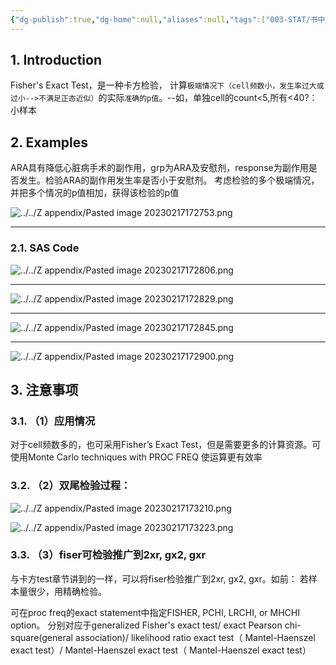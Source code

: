 ```yaml
---
{"dg-publish":true,"dg-home":null,"aliases":null,"tags":["003-STAT/书中的统计知识"],"permalink":"/003-STAT/书中的统计知识/第17章 Fisher’s Exact Test费歇尔精确检验/","dgPassFrontmatter":true}
---
```


## 1. Introduction

Fisher's Exact Test，是一种卡方检验，
	计算`极端情况下（cell频数小，发生率过大或过小-->不满足正态近似）`的实际`准确的p值`。--如，单独cell的count<5,所有<40?：小样本
	
## 2. Examples 

ARA具有降低心脏病手术的副作用，grp为ARA及安慰剂，response为副作用是否发生。检验ARA的副作用发生率是否小于安慰剂。
考虑检验的多个极端情况，并把多个情况的p值相加，获得该检验的p值

![../../Z appendix/Pasted image 20230217172753.png](/img/user/Z%20appendix/Pasted%20image%2020230217172753.png)

---

### 2.1. SAS Code

![../../Z appendix/Pasted image 20230217172806.png](/img/user/Z%20appendix/Pasted%20image%2020230217172806.png)

---

![../../Z appendix/Pasted image 20230217172829.png](/img/user/Z%20appendix/Pasted%20image%2020230217172829.png)

---

![../../Z appendix/Pasted image 20230217172845.png](/img/user/Z%20appendix/Pasted%20image%2020230217172845.png)

---

![../../Z appendix/Pasted image 20230217172900.png](/img/user/Z%20appendix/Pasted%20image%2020230217172900.png)


## 3. 注意事项

### 3.1. （1）应用情况

对于cell频数多的，也可采用Fisher’s Exact Test，但是需要更多的计算资源。可使用Monte Carlo techniques with PROC FREQ 使运算更有效率

### 3.2. （2）双尾检验过程：

![../../Z appendix/Pasted image 20230217173210.png](/img/user/Z%20appendix/Pasted%20image%2020230217173210.png)  

![../../Z appendix/Pasted image 20230217173223.png](/img/user/Z%20appendix/Pasted%20image%2020230217173223.png)  

### 3.3. （3）fiser可检验推广到2xr, gx2, gxr

与卡方test章节讲到的一样，可以将fiser检验推广到2xr, gx2, gxr。如前：
若样本量很少，用精确检验。

可在proc freq的exact statement中指定FISHER, PCHI, LRCHI, or MHCHI option。
分别对应于generalized Fisher's exact test/
exact Pearson chi-square(general association)/
 likelihood ratio exact test（ Mantel-Haenszel exact test）/
 Mantel-Haenszel exact test（ Mantel-Haenszel exact test）

